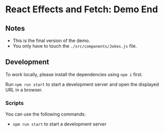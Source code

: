 # React Effects and Fetch: Demo End

## Notes

- This is the final version of the demo.
- You only have to touch the `./src/components/Jokes.js` file.

## Development

To work locally, please install the dependencies using `npm i` first.

Run `npm run start` to start a development server and open the displayed URL in a browser.



### Scripts

You can use the following commands:

- `npm run start` to start a development server
